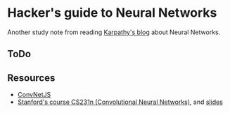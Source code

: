 # Hacker's guide to Neural Networks

Another study note from reading [Karpathy's blog](http://karpathy.github.io/neuralnets/) about Neural Networks.

## ToDo


## Resources

* [ConvNetJS](https://cs.stanford.edu/people/karpathy/convnetjs/)
* [Stanford's course CS231n (Convolutional Neural Networks)](http://cs231n.github.io/), and [slides](http://cs231n.stanford.edu/syllabus.html)

## 
